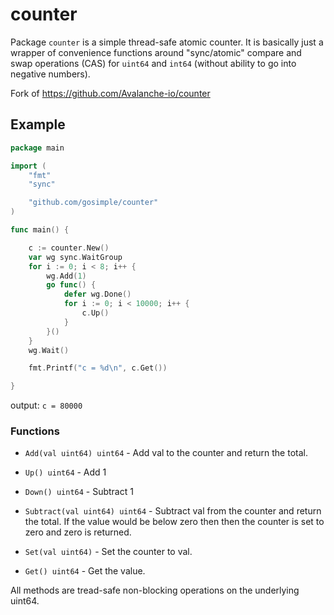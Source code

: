 # counter

Package `counter` is a simple thread-safe atomic counter. It is basically just
a wrapper of convenience functions around "sync/atomic" compare and swap
operations (CAS) for `uint64` and `int64` (without ability to go into negative
numbers).

Fork of <https://github.com/Avalanche-io/counter>

## Example

```go
package main

import (
    "fmt"
    "sync"

    "github.com/gosimple/counter"
)

func main() {

    c := counter.New()
    var wg sync.WaitGroup
    for i := 0; i < 8; i++ {
        wg.Add(1)
        go func() {
            defer wg.Done()
            for i := 0; i < 10000; i++ {
                c.Up()
            }
        }()
    }
    wg.Wait()

    fmt.Printf("c = %d\n", c.Get())

}
```

output: `c = 80000`

### Functions

- `Add(val uint64) uint64` - Add val to the counter and return the total.

- `Up() uint64` - Add 1

- `Down() uint64` - Subtract 1

- `Subtract(val uint64) uint64` - Subtract val from the counter and return
  the total. If the value would be below zero then then the counter is set
  to zero and zero is returned.

- `Set(val uint64)` - Set the counter to val.

- `Get() uint64` - Get the value.

All methods are tread-safe non-blocking operations on the underlying uint64.
